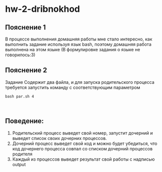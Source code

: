 # hw-2-dribnokhod
## Пояснение 1
В процессе выполнения домашняя работы мне стало интересно,
как выполнить задание используя язык bash, поэтому домашняя работа выполнена на этом языке
(В формулировке задания о языке не говорилось:3)

## Пояснение 2
Задание Содержит два файла, и для запуска родительского процесса требуется запустить команду с соответствующим параметром

```
bash par.sh 4

```

<br/>

## Поведение:

1. Родительский процесс выведет свой номер, запустит дочерний и выведет список своих дочерних процессов.
2. Дочерний процесс выведет свой код и можно будет убедиться, что код дочернего процесса совпал со списком дочерний процессов родителя
3. Каждый из процессов выведет результат свой работы с надписью output
